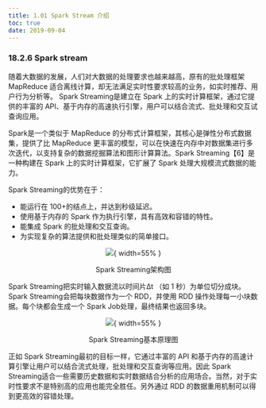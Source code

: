 ```yaml
---
title: 1.01 Spark Stream 介绍
toc: true
date: 2019-09-04
---
```


### 18.2.6 Spark stream

随着大数据的发展，人们对大数据的处理要求也越来越高，原有的批处理框架 MapReduce 适合离线计算，却无法满足实时性要求较高的业务，如实时推荐、用户行为分析等。 Spark Streaming是建立在 Spark 上的实时计算框架，通过它提供的丰富的 API、基于内存的高速执行引擎，用户可以结合流式、批处理和交互试查询应用。

Spark是一个类似于 MapReduce 的分布式计算框架，其核心是弹性分布式数据集，提供了比 MapReduce 更丰富的模型，可以在快速在内存中对数据集进行多次迭代，以支持复杂的数据挖掘算法和图形计算算法。Spark Streaming【6】是一种构建在 Spark 上的实时计算框架，它扩展了 Spark 处理大规模流式数据的能力。

Spark Streaming的优势在于：
- 能运行在 100+的结点上，并达到秒级延迟。
- 使用基于内存的 Spark 作为执行引擎，具有高效和容错的特性。
- 能集成 Spark 的批处理和交互查询。
- 为实现复杂的算法提供和批处理类似的简单接口。

<center>

![](http://images.iterate.site/blog/image/20190722/J4Hwfj173Uy7.png?imageslim){ width=55% }

</center>

<center>Spark Streaming架构图</center>

Spark Streaming把实时输入数据流以时间片Δt （如 1 秒）为单位切分成块。Spark Streaming会把每块数据作为一个 RDD，并使用 RDD 操作处理每一小块数据。每个块都会生成一个 Spark Job处理，最终结果也返回多块。

<center>

![](http://images.iterate.site/blog/image/20190722/e5F0EA90tjmU.png?imageslim){ width=55% }

</center>

<center>Spark Streaming基本原理图</center>

正如 Spark Streaming最初的目标一样，它通过丰富的 API 和基于内存的高速计算引擎让用户可以结合流式处理，批处理和交互查询等应用。因此 Spark Streaming适合一些需要历史数据和实时数据结合分析的应用场合。当然，对于实时性要求不是特别高的应用也能完全胜任。另外通过 RDD 的数据重用机制可以得到更高效的容错处理。
